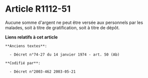 # Article R1112-51

Aucune somme d'argent ne peut être versée aux personnels par les malades, soit à titre de gratification, soit à titre de
dépôt.

**Liens relatifs à cet article**

	**Anciens textes**:

	  - Décret n°74-27 du 14 janvier 1974 - art. 50 (Ab)

	**Codifié par**:

	  - Décret n°2003-462 2003-05-21
